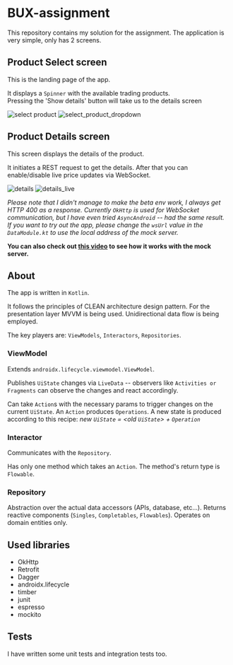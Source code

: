 # BUX-assignment

This repository contains my solution for the assignment.
The application is very simple, only has 2 screens.

## Product Select screen
This is the landing page of the app.  

It displays a `Spinner` with the available trading products.  
Pressing the 'Show details' button will take us to the details screen

![select product](https://cdn.pbrd.co/images/HR3Uvdz.png "Select Product screen")
![select_product_dropdown](https://cdn.pbrd.co/images/HR3UNJv.png "Select Product with expanded spinner")


## Product Details screen
This screen displays the details of the product.  

It initiates a REST request to get the details. After that you can enable/disable live price updates via WebSocket.  

![details](https://cdn.pbrd.co/images/HR3SQxA.png "Product Details screen")
![details_live](https://cdn.pbrd.co/images/HR3TwT6.png "Product Details screen with price updates enabled")

*Please note that I didn't manage to make the beta env work, I always get HTTP 400 as a response. Currently `OkHttp` is used for WebSocket communication, but I have even tried `AsyncAndroid` -- had the same result.  
If you want to try out the app, please change the `wsUrl` value in the `DataModule.kt` to use the local address of the mock server.*

**You can also check out [this video](https://drive.google.com/open?id=1MDlpJ3t26R0ws_zoY4RDR-Ipd3P0dqjV) to see how it works with the mock server.**

## About
The app is written in `Kotlin`.  

It follows the principles of CLEAN architecture design pattern. For the presentation layer MVVM is being used. Unidirectional data flow is being employed.

The key players are: `ViewModels`, `Interactors`, `Repositories`.

### ViewModel
Extends `androidx.lifecycle.viewmodel.ViewModel`. 

Publishes `UiState` changes via `LiveData` -- observers like `Activities or Fragments` can observe the changes and react accordingly.

Can take `Action`s with the necessary params to trigger changes on the current `UiState`. An `Action` produces `Operations`. A new state is produced according to this recipe: *new `UiState` = <old `UiState`> + `Operation`*

### Interactor
Communicates with the `Repository`. 

Has only one method which takes an `Action`. The method's return type is `Flowable`.

### Repository
Abstraction over the actual data accessors (APIs, database, etc...). Returns reactive components (`Singles`, `Completables`, `Flowables`). Operates on domain entities only.

## Used libraries
- OkHttp
- Retrofit
- Dagger
- androidx.lifecycle
- timber
- junit
- espresso
- mockito

## Tests
I have written some unit tests and integration tests too.

